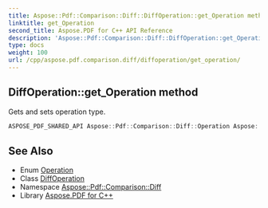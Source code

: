```yaml
---
title: Aspose::Pdf::Comparison::Diff::DiffOperation::get_Operation method
linktitle: get_Operation
second_title: Aspose.PDF for C++ API Reference
description: 'Aspose::Pdf::Comparison::Diff::DiffOperation::get_Operation method. Gets and sets operation type in C++.'
type: docs
weight: 100
url: /cpp/aspose.pdf.comparison.diff/diffoperation/get_operation/
---
```

## DiffOperation::get_Operation method


Gets and sets operation type.

```cpp
ASPOSE_PDF_SHARED_API Aspose::Pdf::Comparison::Diff::Operation Aspose::Pdf::Comparison::Diff::DiffOperation::get_Operation() const
```

## See Also

* Enum [Operation](../../operation/)
* Class [DiffOperation](../)
* Namespace [Aspose::Pdf::Comparison::Diff](../../)
* Library [Aspose.PDF for C++](../../../)
